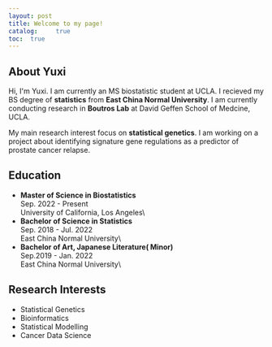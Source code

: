 ```yaml
---
layout: post
title: Welcome to my page!
catalog: 	 true
toc:  true
---
```


## About Yuxi
Hi, I'm Yuxi. I am currently an MS biostatistic student at UCLA. I recieved my BS degree of **statistics** from **East China Normal University**. I am currently conducting research in **Boutros Lab** at David Geffen School of Medcine, UCLA.

My main research interest focus on **statistical genetics**. I am working on a project about identifying signature gene regulations as a predictor of prostate cancer relapse. 
 
## Education
 - **Master of Science in Biostatistics**\
 Sep. 2022 - Present\
 University of California, Los Angeles\
 - **Bachelor of Science in Statistics**\
 Sep. 2018 - Jul. 2022\
 East China Normal University\
 - **Bachelor of Art, Japanese Literature( Minor)**\
 Sep.2019 - Jan. 2022\
 East China Normal University\
 
## Research Interests
 - Statistical Genetics
 - Bioinformatics
 - Statistical Modelling
 - Cancer Data Science

